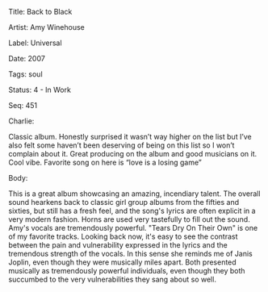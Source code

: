 Title:  Back to Black

Artist: Amy Winehouse

Label:  Universal

Date:   2007

Tags:   soul

Status: 4 - In Work

Seq:    451

Charlie: 

Classic album. Honestly surprised it wasn’t way higher on the list but I’ve also felt some haven’t been deserving of being on this list so I won’t complain about it. Great producing on the album and good musicians on it. Cool vibe. Favorite song on here is “love is a losing game”


Body: 

This is a great album showcasing an amazing, incendiary talent. The overall sound hearkens back to classic girl group albums from the fifties and sixties, but still has a fresh feel, and the song's lyrics are often explicit in a very modern fashion. Horns are used very tastefully to fill out the sound. Amy's vocals are tremendously powerful. "Tears Dry On Their Own" is one of my favorite tracks. Looking back now, it's easy to see the contrast between the pain and vulnerability expressed in the lyrics and the tremendous strength of the vocals. In this sense she reminds me of Janis Joplin, even though they were musically miles apart. Both presented musically as tremendously powerful individuals, even though they both succumbed to the very vulnerabilities they sang about so well.  

